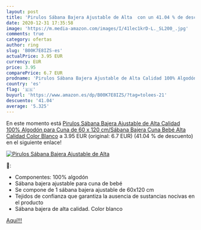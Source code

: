 ```yaml
---
layout: post
title: 'Pirulos Sábana Bajera Ajustable de Alta  con un 41.04 % de descuento'
date: 2020-12-31 17:35:58
image: 'https://m.media-amazon.com/images/I/41lec1krD-L._SL200_.jpg'
comments: true
category: ofertas
author: ring
slug: 'B00K7E8IZS-es'
actualPrice: 3.95 EUR
currency: EUR
price: 3.95
comparePrice: 6.7 EUR
prodname: 'Pirulos Sábana Bajera Ajustable de Alta Calidad 100% Algodón para Cuna de 60 x 120 cm/Sábana Bajera Cuna Bebé Alta Calidad  Color Blanco'
country: 'es'
flag: '🇪🇸'
buyurl: 'https://www.amazon.es/dp/B00K7E8IZS/?tag=tolees-21'
descuento: '41.04'
average: '5.325'
---
```


En este momento está [Pirulos Sábana Bajera Ajustable de Alta Calidad 100% Algodón para Cuna de 60 x 120 cm/Sábana Bajera Cuna Bebé Alta Calidad  Color Blanco](https://www.amazon.es/dp/B00K7E8IZS/?tag=tolees-21) a 3.95 EUR (original: 6.7 EUR) (41.04 %  de descuento) en el siguiente enlace!

[![Pirulos Sábana Bajera Ajustable de Alta ](https://m.media-amazon.com/images/I/41lec1krD-L._SL200_.jpg)](https://www.amazon.es/dp/B00K7E8IZS/?tag=tolees-21)

🔎:

- Componentes: 100% algodón
- Sábana bajera ajustable para cuna de bebé
- Se compone de 1 sábana bajera ajustable de 60x120 cm
- Tejidos de confianza que garantiza la ausencia de sustancias nocivas en el producto
- Sábana bajera de alta calidad. Color blanco

[Aquí!!!](https://www.amazon.es/dp/B00K7E8IZS/?tag=tolees-21)
